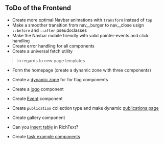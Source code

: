 ## ToDo of the Frontend

- Create more optimal Navbar animations with `transform` instead of `top`
- Make a smoother transition from nav__burger to nav__close usign` ::before` and `::after` pseudoclasses
- Make the Navbar mobile friendly with valid pointer-events and click handling
- Create error handling for all components
- Create a universal fetch utility

> In regards to new page templates
- Form the homepage (create a dynamic zone with three components)
- Create a [dynamic zone](http://borg.licejus.lt/countries.html) for for flag components
- Create a [logo](http://borg.licejus.lt/logo.html) component
- Create [Event](http://borg.licejus.lt/events.html) component
- Create `publication` collection type and make dynamic [publications page](http://borg.licejus.lt/publications.html)
- Create gallery component

- Can you [insert table](http://borg.licejus.lt/community.html) in RichText?
- Create [task example components](http://borg.licejus.lt/examples.html)
